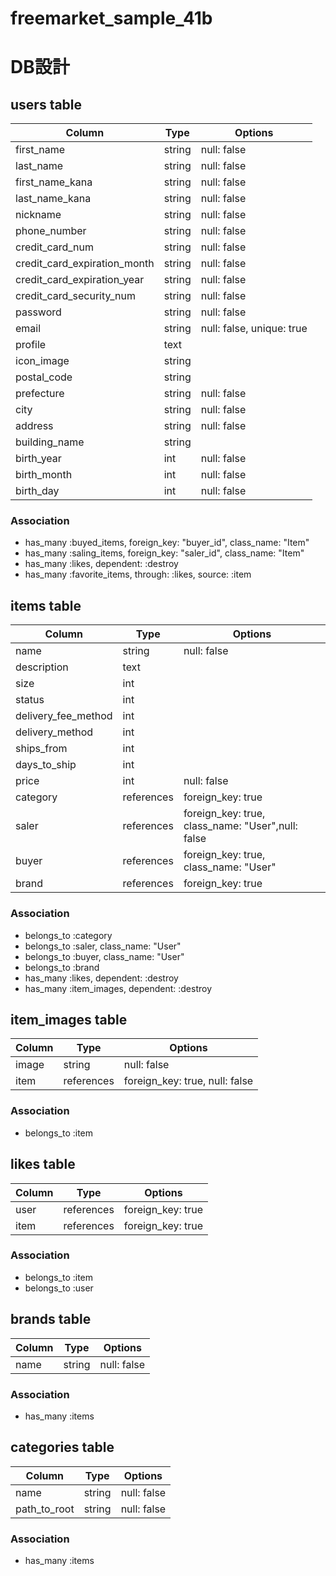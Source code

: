 # freemarket_sample_41b

# DB設計

## users table
|Column|Type|Options|
|------|----|-------|
|first_name|string|null: false|
|last_name|string|null: false|
|first_name_kana|string|null: false|
|last_name_kana|string|null: false|
|nickname|string|null: false|
|phone_number|string|null: false|
|credit_card_num|string|null: false|
|credit_card_expiration_month|string|null: false|
|credit_card_expiration_year|string|null: false|
|credit_card_security_num|string|null: false|
|password|string|null: false|
|email|string|null: false, unique: true |
|profile|text||
|icon_image|string||
|postal_code|string||
|prefecture|string|null: false|
|city|string|null: false|
|address|string|null: false|
|building_name|string||
|birth_year|int|null: false|
|birth_month|int|null: false|
|birth_day|int|null: false|


### Association
 - has_many :buyed_items, foreign_key: "buyer_id", class_name: "Item"
 - has_many :saling_items, foreign_key: "saler_id", class_name: "Item"
 - has_many :likes, dependent: :destroy
 - has_many :favorite_items, through: :likes, source: :item


## items table
|Column|Type|Options|
|------|----|-------|
|name|string|null: false|
|description|text||
|size|int||
|status|int||
|delivery_fee_method|int||
|delivery_method|int||
|ships_from|int||
|days_to_ship|int||
|price|int|null: false|
|category|references|foreign_key: true|
|saler|references|foreign_key: true, class_name: "User",null: false|
|buyer|references|foreign_key: true, class_name: "User"|
|brand|references|foreign_key: true|

### Association
- belongs_to :category
- belongs_to :saler, class_name: "User"
- belongs_to :buyer, class_name: "User"
- belongs_to :brand
- has_many :likes, dependent: :destroy
- has_many :item_images, dependent: :destroy

## item_images table
|Column|Type|Options|
|------|----|-------|
|image|string|null: false|
|item|references|foreign_key: true, null: false|

### Association
- belongs_to :item


## likes table
|Column|Type|Options|
|------|----|-------|
|user|references|foreign_key: true|
|item|references|foreign_key: true|

### Association
- belongs_to :item
- belongs_to :user

## brands table
|Column|Type|Options|
|------|----|-------|
|name|string|null: false|

### Association
 - has_many :items

## categories table
|Column|Type|Options|
|------|----|-------|
|name|string|null: false|
|path_to_root|string|null: false|

### Association
 - has_many :items
